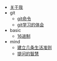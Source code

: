 <!-- docs/sidebar.md -->
* [关于我](aboutme.md)
* git
    * [git命令](git/1023.md)
    * [git学习的体会](git/1026.md)
* basic 
    * [16进制](basic/1027.md)
* mind 
    * [建立几条生活准则](mind/1123.md)
    * [提问的智慧](mind/qa.md)

